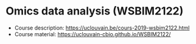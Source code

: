 # Omics data analysis (WSBIM2122)

- Course description: https://uclouvain.be/cours-2019-wsbim2122.html
- Course material: https://uclouvain-cbio.github.io/WSBIM2122/
